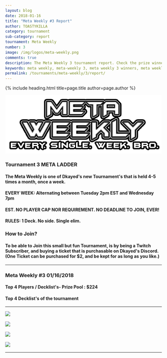 ```yaml
---
layout: blog
date: 2018-01-16
title: "Meta Weekly #3 Report"
author: TOASTYKILLA
category: tournament
sub-category: report
tournament: Meta Weekly
number: 3
image: /img/logos/meta-weekly.png
comments: true
description: The Meta Weekly 3 tournament report. Check the prize winners and their decks here.
keywords: meta weekly, meta-weekly 3, meta weekly 3 winners, meta weekly 3 decks, tournament
permalink: /tournaments/meta-weekly/3/report/
---
```


{% include heading.html title=page.title author=page.author %}

![](/img/logos/meta-weekly.png)

### Tournament 3 META LADDER 

#### The Meta Weekly is one of Dkayed's new Tournament's that is held 4-5 times a month, once a week.

#### EVERY WEEK: Alternating between Tuesday 2pm EST and Wednesday 7pm

#### EST. NO PLAYER CAP NOR REQUIREMENT. NO DEADLINE TO JOIN, EVER!

#### RULES: 1 Deck. No side. Single elim.

### How to Join?

#### To be able to Join this small but fun Tournament, is by being a Twitch Subscriber, and buying a ticket that is purchasable on Dkayed's Discord.  (One Ticket can be purchased for $2, and be kept for as long as you like.)

----------

### Meta Weekly #3  01/16/2018

#### Top 4 Players /  Decklist's- Prize Pool : $224

#### Top 4 Decklist's of the tournament 

----------

![](https://i.imgur.com/TEZzXdB.png)

![](https://i.imgur.com/Kz3r2G8.png)

![](https://i.imgur.com/01Oby7m.png)

![](https://i.imgur.com/UEt3VCG.png)


----------